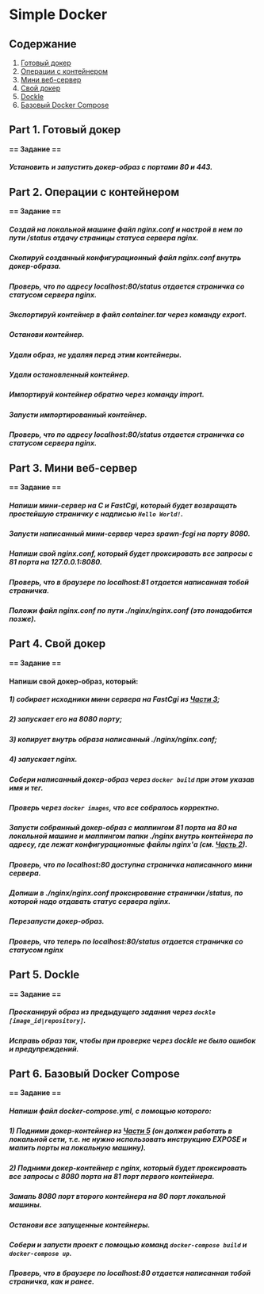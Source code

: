 # Simple Docker

## Содержание

1.  [Готовый докер](#part-1-готовый-докер)
2.  [Операции с контейнером](#part-2-операции-с-контейнером)
3.  [Мини веб-сервер](#part-3-мини-веб-сервер)
4.  [Свой докер](#part-4-свой-докер)
5.  [Dockle](#part-5-dockle)
6.  [Базовый Docker Compose](#part-6-базовый-docker-compose)

## Part 1. Готовый докер

**== Задание ==**

##### Установить и запустить докер-образ с портами 80 и 443.

## Part 2. Операции с контейнером

**== Задание ==**

##### Создай на локальной машине файл _nginx.conf_ и настрой в нем по пути _/status_ отдачу страницы статуса сервера **nginx**.

##### Скопируй созданный конфигурационный файл _nginx.conf_ внутрь докер-образа.

##### Проверь, что по адресу _localhost:80/status_ отдается страничка со статусом сервера **nginx**.

##### Экспортируй контейнер в файл _container.tar_ через команду _export_.

##### Останови контейнер.

##### Удали образ, не удаляя перед этим контейнеры.

##### Удали остановленный контейнер.

##### Импортируй контейнер обратно через команду _import_.

##### Запусти импортированный контейнер.

##### Проверь, что по адресу _localhost:80/status_ отдается страничка со статусом сервера **nginx**.

## Part 3. Мини веб-сервер

**== Задание ==**

##### Напиши мини-сервер на **C** и **FastCgi**, который будет возвращать простейшую страничку с надписью `Hello World!`.

##### Запусти написанный мини-сервер через _spawn-fcgi_ на порту 8080.

##### Напиши свой _nginx.conf_, который будет проксировать все запросы с 81 порта на _127.0.0.1:8080_.

##### Проверь, что в браузере по _localhost:81_ отдается написанная тобой страничка.

##### Положи файл _nginx.conf_ по пути _./nginx/nginx.conf_ (это понадобится позже).

## Part 4. Свой докер

**== Задание ==**

#### Напиши свой докер-образ, который:

##### 1) собирает исходники мини сервера на FastCgi из [Части 3](#part-3-мини-веб-сервер);

##### 2) запускает его на 8080 порту;

##### 3) копирует внутрь образа написанный _./nginx/nginx.conf_;

##### 4) запускает **nginx**.

##### Собери написанный докер-образ через `docker build` при этом указав имя и тег.

##### Проверь через `docker images`, что все собралось корректно.

##### Запусти собранный докер-образ с маппингом 81 порта на 80 на локальной машине и маппингом папки _./nginx_ внутрь контейнера по адресу, где лежат конфигурационные файлы **nginx**'а (см. [Часть 2](#part-2-операции-с-контейнером)).

##### Проверь, что по localhost:80 доступна страничка написанного мини сервера.

##### Допиши в _./nginx/nginx.conf_ проксирование странички _/status_, по которой надо отдавать статус сервера **nginx**.

##### Перезапусти докер-образ.

##### Проверь, что теперь по _localhost:80/status_ отдается страничка со статусом **nginx**

## Part 5. **Dockle**

**== Задание ==**

##### Просканируй образ из предыдущего задания через `dockle [image_id|repository]`.

##### Исправь образ так, чтобы при проверке через **dockle** не было ошибок и предупреждений.

## Part 6. Базовый **Docker Compose**

**== Задание ==**

##### Напиши файл _docker-compose.yml_, с помощью которого:

##### 1) Подними докер-контейнер из [Части 5](#part-5-инструмент-dockle) _(он должен работать в локальной сети, т.е. не нужно использовать инструкцию **EXPOSE** и мапить порты на локальную машину)_.

##### 2) Подними докер-контейнер с **nginx**, который будет проксировать все запросы с 8080 порта на 81 порт первого контейнера.

##### Замапь 8080 порт второго контейнера на 80 порт локальной машины.

##### Останови все запущенные контейнеры.

##### Собери и запусти проект с помощью команд `docker-compose build` и `docker-compose up`.

##### Проверь, что в браузере по _localhost:80_ отдается написанная тобой страничка, как и ранее.
